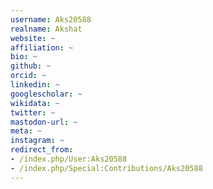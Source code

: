 ```yaml
---
username: Aks20588
realname: Akshat
website: ~
affiliation: ~
bio: ~
github: ~
orcid: ~
linkedin: ~
googlescholar: ~
wikidata: ~
twitter: ~
mastodon-url: ~
meta: ~
instagram: ~
redirect_from:
- /index.php/User:Aks20588
- /index.php/Special:Contributions/Aks20588
---
```

